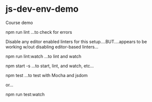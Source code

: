 # js-dev-env-demo
Course demo


npm run lint ...to check for errors

Disable any editor enabled linters for this setup....BUT....appears to be working w/out disabling
editor-based linters...

npm run lint:watch ...to lint and watch

npm start -s ...to start, lint, and watch, etc...

npm test ...to test with Mocha and jsdom

or...

npm run test:watch
